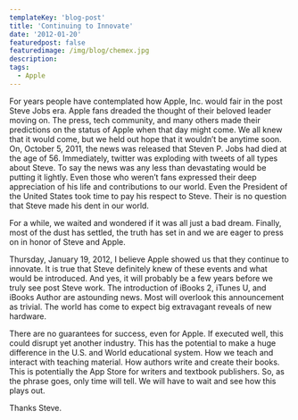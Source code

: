 ```yaml
---
templateKey: 'blog-post'
title: 'Continuing to Innovate'
date: '2012-01-20'
featuredpost: false
featuredimage: /img/blog/chemex.jpg
description:
tags:
  - Apple
---
```


For years people have contemplated how Apple, Inc. would fair in the post Steve Jobs era. Apple fans dreaded the thought of their beloved leader moving on. The press, tech community, and many others made their predictions on the status of Apple when that day might come. We all knew that it would come, but we held out hope that it wouldn’t be anytime soon.
On, October 5, 2011, the news was released that Steven P. Jobs had died at the age of 56. Immediately, twitter was exploding with tweets of all types about Steve. To say the news was any less than devastating would be putting it lightly. Even those who weren’t fans expressed their deep appreciation of his life and contributions to our world. Even the President of the United States took time to pay his respect to Steve. Their is no question that Steve made his dent in our world.

For a while, we waited and wondered if it was all just a bad dream. Finally, most of the dust has settled, the truth has set in and we are eager to press on in honor of Steve and Apple.

Thursday, January 19, 2012, I believe Apple showed us that they continue to innovate. It is true that Steve definitely knew of these events and what would be introduced. And yes, it will probably be a few years before we truly see post Steve work. The introduction of iBooks 2, iTunes U, and iBooks Author are astounding news. Most will overlook this announcement as trivial. The world has come to expect big extravagant reveals of new hardware.

There are no guarantees for success, even for Apple. If executed well, this could disrupt yet another industry. This has the potential to make a huge difference in the U.S. and World educational system. How we teach and interact with teaching material. How authors write and create their books. This is potentially the App Store for writers and textbook publishers.
So, as the phrase goes, only time will tell. We will have to wait and see how this plays out.

Thanks Steve.
